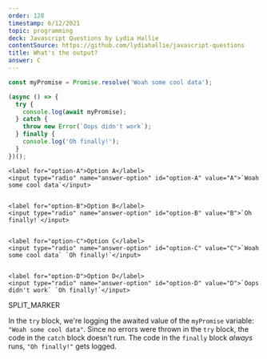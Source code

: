 ```yaml
---
order: 128
timestamp: 6/12/2021
topic: programming
deck: Javascript Questions by Lydia Hallie
contentSource: https://github.com/lydiahallie/javascript-questions
title: What's the output?
answer: C
---
```


  

```javascript
const myPromise = Promise.resolve('Woah some cool data');

(async () => {
  try {
    console.log(await myPromise);
  } catch {
    throw new Error(`Oops didn't work`);
  } finally {
    console.log('Oh finally!');
  }
})();
```


    <label for="option-A">Option A</label>
    <input type="radio" name="answer-option" id="option-A" value="A">`Woah some cool data`</input>
    

    <label for="option-B">Option B</label>
    <input type="radio" name="answer-option" id="option-B" value="B">`Oh finally!`</input>
    

    <label for="option-C">Option C</label>
    <input type="radio" name="answer-option" id="option-C" value="C">`Woah some cool data` `Oh finally!`</input>
    

    <label for="option-D">Option D</label>
    <input type="radio" name="answer-option" id="option-D" value="D">`Oops didn't work` `Oh finally!`</input>
    




SPLIT_MARKER

In the `try` block, we're logging the awaited value of the `myPromise` variable: `"Woah some cool data"`. Since no errors were thrown in the `try` block, the code in the `catch` block doesn't run. The code in the `finally` block _always_ runs, `"Oh finally!"` gets logged.



